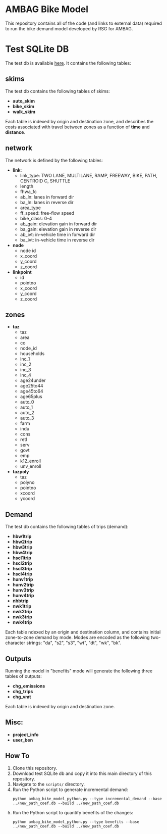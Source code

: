 # AMBAG Bike Model
This repository contains all of the code (and links to external data) required to run the bike demand model developed by RSG for AMBAG. 

# Test SQLite DB
The test db is available [here](https://resourcesystemsgroupinc-my.sharepoint.com/:u:/g/personal/ben_stabler_rsginc_com1/EftgpjU25WxKvET6Tmy39tkBRGJZmSeqlyblvzauJ2Iv0w?e=Tfl2nf). It contains the following tables:

## skims
The test db contains the following tables of skims:
- **auto_skim**       
- **bike_skim**
- **walk_skim**

Each table is indexed by origin and destination zone, and describes the costs associated with travel between zones as a function of **time** and **distance**.

## network
The network is defined by the following tables:
- **link**:
   - link_type: TWO LANE, MULTILANE, RAMP, FREEWAY, BIKE, PATH, CENTROID C, SHUTTLE
   - length
   - fhwa_fc
   - ab_ln: lanes in forward dir
   - ba_ln: lanes in reverse dir
   - area_type
   - ff_speed: free-flow speed
   - bike_class: 0-4
   - ab_gain: elevation gain in forward dir
   - ba_gain: elevation gain in reverse dir
   - ab_ivt: in-vehicle time in forward dir
   - ba_ivt: in-vehicle time in reverse dir
- **node**
   - node id
   - x_coord
   - y_coord
   - z_coord
- **linkpoint**
   - id
   - pointno
   - x_coord
   - y_coord
   - z_coord
   
## zones
- **taz**
   - taz       
   - area      
   - co        
   - node_id   
   - households
   - inc_1     
   - inc_2     
   - inc_3     
   - inc_4     
   - age24under
   - age25to44 
   - age45to64 
   - age65plus 
   - auto_0    
   - auto_1    
   - auto_2    
   - auto_3    
   - farm      
   - indu      
   - cons      
   - retl      
   - serv      
   - govt      
   - emp       
   - k12_enroll
   - unv_enroll
- **tazpoly**
   - taz    
   - polyno 
   - pointno
   - xcoord 
   - ycoord 
   
## Demand
The test db contains the following tables of trips (demand):
- **hbw1trip**
- **hbw2trip**       
- **hbw3trip**       
- **hbw4trip**       
- **hscl1trip**      
- **hscl2trip**      
- **hscl3trip**
- **hscl4trip**      
- **hunv1trip**      
- **hunv2trip**      
- **hunv3trip**      
- **hunv4trip**
- **nhbtrip**       
- **nwk1trip**      
- **nwk2trip**      
- **nwk3trip**
- **nwk4trip**

Each table ndexed by an origin and destination column, and contains initial zone-to-zone demand by mode. Modes are encoded as the following two-character strings: "da", "s2", "s3", "wt", "dt", "wk", "bk".
 
## Outputs
Running the model in "benefits" mode will generate the following three tables of outputs:
- **chg_emissions**     
- **chg_trips**         
- **chg_vmt**

Each table is indexed by origin and destination zone.

## Misc:
- **project_info**
- **user_ben**  

## How To
1. Clone this repository.
2. Download test SQLite db  and copy it into this main directory of this repository.
3. Navigate to the `scripts/` directory.
4. Run the Python script to generate incremental demand:
   ```
   python ambag_bike_model_python.py --type incremental_demand --base ../new_path_coef.db --build ../new_path_coef.db
   ```
5. Run the Python script to quantify benefits of the changes:
   ```
   python ambag_bike_model_python.py --type benefits --base ../new_path_coef.db --build ../new_path_coef.db
   ```
   
